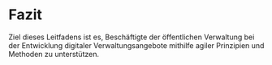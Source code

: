 # Fazit

Ziel dieses Leitfadens ist es, Beschäftigte der öffentlichen Verwaltung bei der Entwicklung digitaler Verwaltungsangebote mithilfe agiler Prinzipien und Methoden zu unterstützen.
